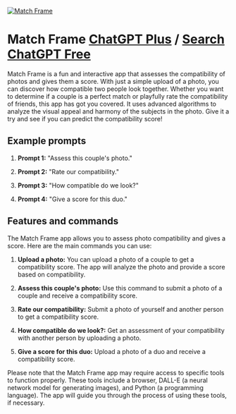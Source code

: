 
[![Match Frame](https://files.oaiusercontent.com/file-F2ZoF1cDdlJ9li5QDN2Yy9mp?se=2123-10-17T05%3A41%3A14Z&sp=r&sv=2021-08-06&sr=b&rscc=max-age%3D31536000%2C%20immutable&rscd=attachment%3B%20filename%3Dfb1e4f1a-5762-4446-a1f4-990cd2821373.png&sig=3o1Ikg6/imx8ezDKGETKoTt9UKaOVLTnssrbwVHNcn4%3D)](https://chat.openai.com/g/g-5rNiScGsF-match-frame)

# Match Frame [ChatGPT Plus](https://chat.openai.com/g/g-5rNiScGsF-match-frame) / [Search ChatGPT Free](https://gptcall.net/index.html#/?search=Match%20Frame)

Match Frame is a fun and interactive app that assesses the compatibility of photos and gives them a score. With just a simple upload of a photo, you can discover how compatible two people look together. Whether you want to determine if a couple is a perfect match or playfully rate the compatibility of friends, this app has got you covered. It uses advanced algorithms to analyze the visual appeal and harmony of the subjects in the photo. Give it a try and see if you can predict the compatibility score!

## Example prompts

1. **Prompt 1:** "Assess this couple's photo."

2. **Prompt 2:** "Rate our compatibility."

3. **Prompt 3:** "How compatible do we look?"

4. **Prompt 4:** "Give a score for this duo."

## Features and commands

The Match Frame app allows you to assess photo compatibility and gives a score. Here are the main commands you can use:

1. **Upload a photo:** You can upload a photo of a couple to get a compatibility score. The app will analyze the photo and provide a score based on compatibility.

2. **Assess this couple's photo:** Use this command to submit a photo of a couple and receive a compatibility score.

3. **Rate our compatibility:** Submit a photo of yourself and another person to get a compatibility score.

4. **How compatible do we look?:** Get an assessment of your compatibility with another person by uploading a photo.

5. **Give a score for this duo:** Upload a photo of a duo and receive a compatibility score.

Please note that the Match Frame app may require access to specific tools to function properly. These tools include a browser, DALL-E (a neural network model for generating images), and Python (a programming language). The app will guide you through the process of using these tools, if necessary.


